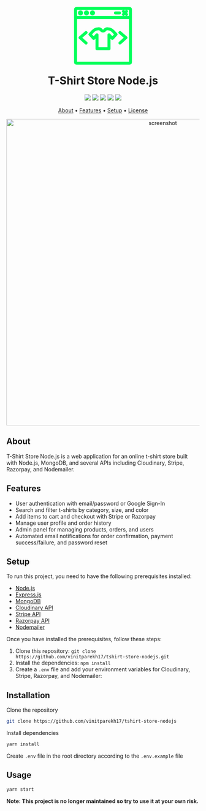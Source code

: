 <h1 align="center">
  <br>
  <svg fill="#00ff59" width="200px" height="200px" viewBox="-6.4 -6.4 76.80 76.80" xmlns="http://www.w3.org/2000/svg" stroke="#00ff59"><g id="SVGRepo_bgCarrier" stroke-width="0"></g><g id="SVGRepo_tracerCarrier" stroke-linecap="round" stroke-linejoin="round" stroke="#CCCCCC" stroke-width="0.128"></g><g id="SVGRepo_iconCarrier"> <g data-name="29 online shop 2" id="_29_online_shop_2"> <path d="M58.5,3.5H5.5a2,2,0,0,0-2,2v53a2,2,0,0,0,2,2h53a2,2,0,0,0,2-2V5.5A2,2,0,0,0,58.5,3.5Zm0,2v7.167H5.5V5.5Zm-53,53V14.667h53l0,43.833Z"></path> <path d="M15.5,7.046a2.037,2.037,0,1,0,2,2.037,2.018,2.018,0,0,0-2-2.037Z"></path> <path d="M9.5,7.046a2.037,2.037,0,1,0,2,2.037,2.018,2.018,0,0,0-2-2.037Z"></path> <path d="M21.5,7.046a2.037,2.037,0,1,0,2,2.037,2.018,2.018,0,0,0-2-2.037Z"></path> <path d="M43.171,27.1a9.81,9.81,0,0,0-3.411-2.479,8.143,8.143,0,0,0-2.786-.608,4.212,4.212,0,0,0-2.92.614,4.271,4.271,0,0,0-.755.787,3.053,3.053,0,0,1-.354.4,1.3,1.3,0,0,1-1.877.012,3.078,3.078,0,0,1-.367-.415,4.246,4.246,0,0,0-.741-.776,4.214,4.214,0,0,0-2.928-.625,8.149,8.149,0,0,0-2.788.606,9.809,9.809,0,0,0-3.415,2.482l-2.57,2.84a1,1,0,0,0,0,1.342l3.66,4.05a1,1,0,0,0,.741.329h0a1,1,0,0,0,.74-.328L25,33.576v11.43a1,1,0,0,0,1,1H38a1,1,0,0,0,1-1V33.576l1.6,1.762a1,1,0,0,0,.74.328h0a1,1,0,0,0,.741-.329l3.66-4.05a1,1,0,0,0,0-1.342Zm-1.833,6.073-2.6-2.863a1,1,0,0,0-1.74.672v13.02H27V30.986a1,1,0,0,0-1.74-.672l-2.6,2.863-2.313-2.561,1.963-2.168a7.78,7.78,0,0,1,2.708-1.981,6.146,6.146,0,0,1,2.114-.452,2.658,2.658,0,0,1,1.6.206,2.689,2.689,0,0,1,.405.444,5.022,5.022,0,0,0,.628.686,3.293,3.293,0,0,0,4.482-.012,5.015,5.015,0,0,0,.614-.674,2.708,2.708,0,0,1,.418-.455,2.721,2.721,0,0,1,1.592-.2,6.139,6.139,0,0,1,2.112.454,7.78,7.78,0,0,1,2.7,1.978l1.963,2.169Z"></path> <path d="M55.4,9.083l.813-.827a1,1,0,0,0-1.428-1.4l-.786.8-.786-.8a1,1,0,0,0-1.428,1.4l.813.827-.813.828a1,1,0,0,0,1.428,1.4l.786-.8.786.8a1,1,0,0,0,1.428-1.4Z"></path> <path d="M44.5,10.083h4a1,1,0,0,0,0-2h-4a1,1,0,0,0,0,2Z"></path> <path d="M10.519,33.9l5.13-4.387a1,1,0,0,0-1.3-1.52l-6,5.13a1,1,0,0,0-.018,1.505l6,5.37a1,1,0,0,0,1.334-1.49Z"></path> <path d="M49.649,27.99a1,1,0,0,0-1.3,1.52l5.13,4.387-5.148,4.608a1,1,0,1,0,1.334,1.49l6-5.37a1,1,0,0,0-.018-1.505Z"></path> </g> </g></svg>
  <br>
  T-Shirt Store Node.js
  <br>
</h1>

<p align="center">
  <a href="#prerequisites"><img src="https://img.shields.io/badge/Prerequisites-Node.js%20%7C%20MongoDB%20%7C%20Cloudinary%20API%20%7C%20Stripe%20API%20%7C%20Razorpay%20API%20%7C%20Nodemailer-brightgreen"></a>
  <a href="https://github.com/vinitparekh17/tshirt-store-nodejs/issues"><img src="https://img.shields.io/github/issues/vinitparekh17/tshirt-store-nodejs"></a>
  <a href="https://github.com/vinitparekh17/tshirt-store-nodejs/stargazers"><img src="https://img.shields.io/github/stars/vinitparekh17/tshirt-store-nodejs"></a>
  <a href="https://github.com/vinitparekh17/tshirt-store-nodejs/network/members"><img src="https://img.shields.io/github/forks/vinitparekh17/tshirt-store-nodejs"></a>
  <a href="https://github.com/vinitparekh17/tshirt-store-nodejs/blob/main/LICENSE"><img src="https://img.shields.io/github/license/vinitparekh17/tshirt-store-nodejs"></a>
</p>

<p align="center">
  <a href="#about">About</a> •
  <a href="#features">Features</a> •
  <a href="#setup">Setup</a> •
  <a href="#license">License</a>
</p>

<p align="center">
  <img src="https://images-ext-2.discordapp.net/external/Mt1D6bqOe8d4FUnOmin3sRbzbxBBsMoQCGb3SCrqqJ8/https/repository-images.githubusercontent.com/492801891/219e0a9c-d4ef-4606-8a84-13cbfe89d06c?width=1325&height=662" alt="screenshot" width="800">
</p>

## About

T-Shirt Store Node.js is a web application for an online t-shirt store built with Node.js, MongoDB, and several APIs including Cloudinary, Stripe, Razorpay, and Nodemailer. 

## Features

- User authentication with email/password or Google Sign-In
- Search and filter t-shirts by category, size, and color
- Add items to cart and checkout with Stripe or Razorpay
- Manage user profile and order history
- Admin panel for managing products, orders, and users
- Automated email notifications for order confirmation, payment success/failure, and password reset

## Setup

To run this project, you need to have the following prerequisites installed:

- [Node.js](https://nodejs.org/)
- [Express.js](https://expressjs.com/)
- [MongoDB](https://www.mongodb.com/)
- [Cloudinary API](https://cloudinary.com/)
- [Stripe API](https://stripe.com/)
- [Razorpay API](https://razorpay.com/)
- [Nodemailer](https://nodemailer.com/about/)

Once you have installed the prerequisites, follow these steps:

1. Clone this repository: `git clone https://github.com/vinitparekh17/tshirt-store-nodejs.git`
2. Install the dependencies: `npm install`
3. Create a `.env` file and add your environment variables for Cloudinary, Stripe, Razorpay, and Nodemailer:


## Installation

Clone the repository

```bash
git clone https://github.com/vinitparekh17/tshirt-store-nodejs
```

Install dependencies

```bash
yarn install
```

Create `.env` file in the root directory according to the `.env.example` file

## Usage

```bash
yarn start
```

<b> Note: This project is no longer maintained so try to use it at your own risk. </b>
